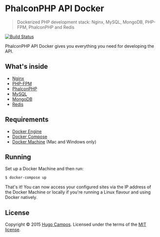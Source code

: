 # PhalconPHP API Docker

> Dockerized PHP development stack: Nginx, MySQL, MongoDB, PHP-FPM, PhalconPHP and Redis

[![Build Status](https://travis-ci.org/hugofcampos/api-docker.svg)](https://travis-ci.org/hugofcampos/api-docker)

PhalconPHP API Docker gives you everything you need for developing the API.

## What's inside

* [Nginx](http://nginx.org/)
* [PHP-FPM](http://php-fpm.org/)
* [PhalconPHP](https://phalconphp.com/)
* [MySQL](http://www.mysql.com/)
* [MongoDB](http://www.mongodb.org/)
* [Redis](http://redis.io/)

## Requirements

* [Docker Engine](https://docs.docker.com/installation/)
* [Docker Compose](https://docs.docker.com/compose/)
* [Docker Machine](https://docs.docker.com/machine/) (Mac and Windows only)

## Running

Set up a Docker Machine and then run:

```sh
$ docker-compose up
```

That's it! You can now access your configured sites via the IP address of the Docker Machine or locally if you're running a Linux flavour and using Docker natively.

## License

Copyright &copy; 2015 [Hugo Campos](http://github.com/hugofcampos). Licensed under the terms of the [MIT license](LICENSE.md).
